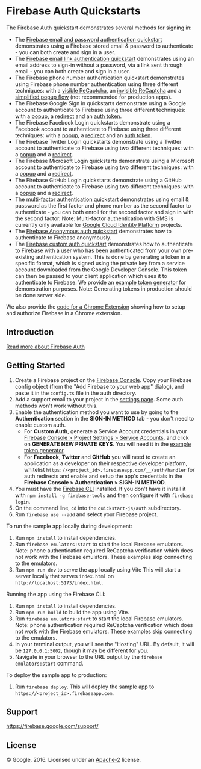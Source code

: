 # Firebase Auth Quickstarts

The Firebase Auth quickstart demonstrates several methods for signing in:

- The [Firebase email and password authentication quickstart](email-password.html) demonstrates using a Firebase stored email & password to authenticate - you can both create and sign in a user.
- The [Firebase email link authentication quickstart](email-link.html) demonstrates using an email address to sign-in without a password, via a link sent through email - you can both create and sign in a user.
- The Firebase phone number authentication quickstart demonstrates using Firebase phone number authentication using three different techniques: with a [visible ReCaptcha](phone-visible.html), an [invisible ReCaptcha](phone-invisible.html) and a [simplified popup flow](phone-simple.html) (not recommended for production apps).
- The Firebase Google Sign in quickstarts demonstrate using a Google account to authenticate to Firebase using three different techniques: with a [popup](google-popup.html), a [redirect](google-redirect.html) and an [auth token](google-credentials.html).
- The Firebase Facebook Login quickstarts demonstrate using a Facebook account to authenticate to Firebase using three different techniques: with a [popup](facebook-popup.html), a [redirect](facebook-redirect.html) and an [auth token](facebook-credentials.html).
- The Firebase Twitter Login quickstarts demonstrate using a Twitter account to authenticate to Firebase using two different techniques: with a [popup](twitter-popup.html) and a [redirect](twitter-redirect.html).
- The Firebase Microsoft Login quickstarts demonstrate using a Microsoft account to authenticate to Firebase using two different techniques: with a [popup](microsoft-popup.html) and a [redirect](microsoft-redirect.html).
- The Firebase GitHub Login quickstarts demonstrate using a GitHub account to authenticate to Firebase using two different techniques: with a [popup](github-popup.html) and a [redirect](github-redirect.html).
- The [multi-factor authentication quickstart](mfa-password.html) demonstrates using email & password as the first factor and phone number as the second factor to authenticate - you can both enroll for the second factor and sign in with the second factor. Note: Multi-factor authentication with SMS is currently only available for [Google Cloud Identity Platform](https://cloud.google.com/identity-platform/docs/web/mfa) projects.
- The [Firebase Anonymous auth quickstart](anon.html) demonstrates how to authenticate to Firebase anonymously.
- The [Firebase custom auth quickstart](customauth.html) demonstrates how to authenticate to Firebase with a user who has been authenticated from your own pre-existing authentication system. This is done by generating a token in a specific format, which is signed using the private key from a service account downloaded from the Google Developer Console. This token can then be passed to your client application which uses it to authenticate to Firebase. We provide an [example token generator](exampletokengenerator/auth.html) for demonstration purposes. Note: Generating tokens in production should be done server side.

We also provide the [code for a Chrome Extension](chromextension) showing how to setup and authorize Firebase in a Chrome extension.

## Introduction

[Read more about Firebase Auth](https://firebase.google.com/docs/auth/)

## Getting Started

1.  Create a Firebase project on the [Firebase Console](https://console.firebase.google.com). Copy your Firebase config object (from the "Add Firebase to your web app" dialog), and paste it in the `config.ts` file in the auth directory.
2.  Add a support email to your project in the [settings page](https://console.firebase.google.com/u/0/project/_/settings/general/). Some auth methods won't work without this.
3.  Enable the authentication method you want to use by going to the **Authentication** section in the **SIGN-IN METHOD** tab - you don't need to enable custom auth.
    - For **Custom Auth**, generate a Service Account credentials in your [Firebase Console > Project Settings > Service Accounts](https://console.firebase.google.com/project/_/settings/serviceaccounts/adminsdk), and click on **GENERATE NEW PRIVATE KEYS**. You will need it in the [example token generator](exampletokengenerator/auth.html).
    - For **Facebook**, **Twitter** and **GitHub** you will need to create an application as a developer on their respective developer platform, whitelist `https://<project_id>.firebaseapp.com/__/auth/handler` for auth redirects and enable and setup the app's credentials in the **Firebase Console > Authentication > SIGN-IN METHOD**.
4.  You must have the [Firebase CLI](https://firebase.google.com/docs/cli/) installed. If you don't have it install it with `npm install -g firebase-tools` and then configure it with `firebase login`.
5.  On the command line, `cd` into the `quickstart-js/auth` subdirectory.
6.  Run `firebase use --add` and select your Firebase project.

To run the sample app locally during development:

1.  Run `npm install` to install dependencies.
2.  Run `firebase emulators:start` to start the local Firebase emulators. Note: phone authentication required ReCaptcha verification which does not work with the Firebase emulators. These examples skip connecting to the emulators.
3.  Run `npm run dev` to serve the app locally using Vite
    This will start a server locally that serves `index.html` on `http://localhost:5173/index.html`.

Running the app using the Firebase CLI:

1.  Run `npm install` to install dependencies.
2.  Run `npm run build` to build the app using Vite.
3.  Run `firebase emulators:start` to start the local Firebase emulators. Note: phone authentication required ReCaptcha verification which does not work with the Firebase emulators. These examples skip connecting to the emulators.
4.  In your terminal output, you will see the "Hosting" URL. By default, it will be `127.0.0.1:5002`, though it may be different for you.
5.  Navigate in your browser to the URL output by the `firebase emulators:start` command.

To deploy the sample app to production:

1.  Run `firebase deploy`.
    This will deploy the sample app to `https://<project_id>.firebaseapp.com`.

## Support

https://firebase.google.com/support/

## License

© Google, 2016. Licensed under an [Apache-2](../LICENSE) license.
